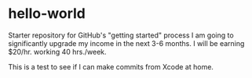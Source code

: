 # hello-world
Starter repository for GitHub's "getting started" process
I am going to significantly upgrade my income in the next 3-6 months. I will be earning $20/hr. working 40 hrs./week.

This is a test to see if I can make commits from Xcode at home.
